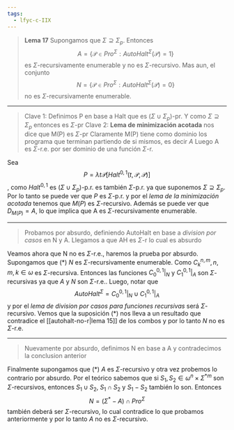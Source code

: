 ```yaml
---
tags:
  - lfyc-c-IIX
---
```

> **Lema 17** Supongamos que $\Sigma\supseteq\Sigma_p$. Entonces $$A=\{\mathcal{P}\in{Pro}^{\Sigma}:{AutoHalt}^{\Sigma}(\mathcal{P})=1\}$$ es $\Sigma$-recursivamente enumerable y no es $\Sigma$-recursivo. Mas aun, el conjunto $$N=\{\mathcal{P}\in{Pro}^{\Sigma}:{AutoHalt}^{\Sigma}(\mathcal{P})=0\}$$ no es $\Sigma$-recursivamente enumerable.

---
> Clave 1: Definimos P en base a Halt que es $(\Sigma\cup\Sigma_p)$-pr. Y como $\Sigma\supseteq\Sigma_p$ entonces es $\Sigma$-pr
> Clave 2: **Lema de minimización acotada** nos dice que M(P) es $\Sigma$-pr
> Claramente M(P) tiene como dominio los programa que terminan partiendo de si mismos, es decir $A$
> Luego A es $\Sigma$-r.e. por ser dominio de una función $\Sigma$-r.

Sea $$P=\lambda{t\mathcal{P}}\left[{Halt}^{0,1}(t,\mathcal{P},\mathcal{P})\right]$$, como ${Halt}^{0,1}$ es $(\Sigma\cup\Sigma_p)$-p.r. es también $\Sigma$-p.r. ya que suponemos $\Sigma\supseteq\Sigma_p$. Por lo tanto se puede ver que $P$ es $\Sigma$-p.r. y por el *lema de la minimización acotada* tenemos que $M(P)$ es $\Sigma$-recursivo. Además se puede ver que $D_{M(P)}=A$, lo que implica que A es $\Sigma$-recursivamente enumerable.
 - - -
> Probamos por absurdo, definiendo AutoHalt en base a *division por casos* en N y A. 
> Llegamos a que AH es $\Sigma$-r lo cual es absurdo

Veamos ahora que N no es $\Sigma$-r.e., haremos la prueba por absurdo. Supongamos que ($\ast$) $N$ es $\Sigma$-recursivamente enumerable. Como $C_{k}^{n,m},n,m,k\in\omega$ es $\Sigma$-recursiva. Entonces las funciones $C_{0}^{0,1}|_{N}$ y $C_{1}^{0,1}|_{A}$ son $\Sigma$-recursivas ya que $A$ y $N$ son $\Sigma$-r.e.. 
Luego, notar que $${AutoHalt}^{\Sigma}=C_{0}^{0,1}|_{N}\cup{C}_{1}^{0,1}|_{A}$$ y por el *lema de division por casos para funciones recursivas* será $\Sigma$-recursivo. Vemos que la suposición ($\ast$) nos lleva a un resultado que contradice el [[autohalt-no-r|lema 15]] de los combos y por lo tanto $N$ no es $\Sigma$-r.e.
 - - - 
>  Nuevamente por absurdo, definimos N en base a A y contradecimos la conclusion anterior

Finalmente supongamos que ($\ast$) $A$ es $\Sigma$-recursivo y otra vez probemos lo contrario por absurdo.
Por el teórico sabemos que si $S_1,S_2\in\omega^{n}\times\Sigma^{\ast m}$ son $\Sigma$-recursivos, entonces $S_1\cup{S_2}$, $S_1\cap{S_2}$ y $S_1-S_2$ también lo son. Entonces $$N=(\Sigma^{\ast}-A)\cap{Pro}^{\Sigma}$$ también deberá ser $\Sigma$-recursivo, lo cual contradice lo que probamos anteriormente y por lo tanto $A$ no es $\Sigma$-recursivo.